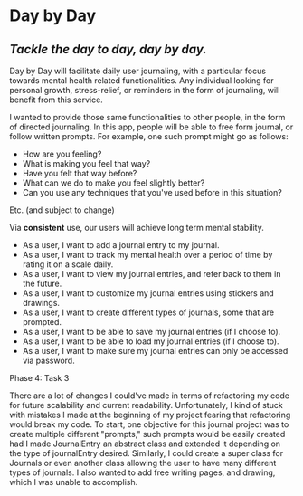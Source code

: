 # Day by Day

## *Tackle the day to day, day by day.*



Day by Day will facilitate daily user journaling, with a 
particular focus towards mental health related functionalities.
Any individual looking for personal growth, stress-relief, 
or reminders in the form of journaling, will benefit from this service.

I wanted to provide those same functionalities to other people, in the form of directed journaling.
In this app, people will be able to free form journal, or follow written prompts. For example, one such
prompt might go as follows:

- How are you feeling?
- What is making you feel that way?
- Have you felt that way before?
- What can we do to make you feel slightly better?
- Can you use any techniques that you've used before in this situation?

Etc. (and subject to change)

Via **consistent** use, our users will achieve long term mental stability.


- As a user, I want to add a journal entry to my journal.
- As a user, I want to track my mental health over a period of time by rating it on a scale daily. 
- As a user, I want to view my journal entries, and refer back to them in the future.
- As a user, I want to customize my journal entries using stickers and drawings.
- As a user, I want to create different types of journals, some that are prompted.
- As a user, I want to be able to save my journal entries (if I choose to).
- As a user, I want to be able to load my journal entries (if I choose to).
- As a user, I want to make sure my journal entries can only be accessed via password.







Phase 4: Task 3

There are a lot of changes I could've made in terms of refactoring my code for future scalability and current
readability. Unfortunately, I kind of stuck with mistakes I made at the beginning of my project fearing that refactoring
would break my code. To start, one objective for this journal project was to create multiple different "prompts," such
prompts would be easily created had I made JournalEntry an abstract class and extended it depending on the type of 
journalEntry desired. Similarly, I could create a super class for Journals or even another class allowing the user to
have many different types of journals. I also wanted to add free writing pages, and drawing, which I was unable to
accomplish.
